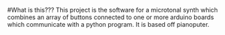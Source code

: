 #What is this???
This project is the software for a microtonal synth which combines an array of buttons connected to one or more arduino boards which communicate with a python program. It is based off pianoputer.
